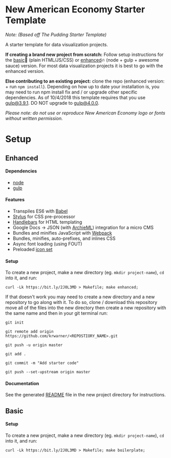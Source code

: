 # New American Economy Starter Template 
_Note: (Based off The Pudding Starter Template)_

A starter template for data visualization projects.

**If creating a brand new project from scratch:** Follow setup instructions for the [basic](#basic):bread: (plain HTML/JS/CSS) or [enhanced](#enhanced):fire: (node + gulp + awesome sauce) version. For most data visualization projects it is best to go with the enhanced version. 

**Else contributing to an existing project:** clone the repo (enhanced version: + run `npm install`). Depending on how up to date your installation is, you may need to run npm install fix and / or upgrade other specific dependencies. As of 10/4/2018 this template requires that you use gulp@3.9.1. DO NOT upgrade to gulp@4.0.0.

_Please note: do not use or reproduce New American Economy logo or fonts without written permission._

# Setup

## Enhanced

#### Dependencies

* [node](http://nodejs.org)
* [gulp](http://gulpjs.com)

#### Features

* Transpiles ES6 with [Babel](http://babeljs.io)
* [Stylus](http://stylus-lang.com/) for CSS pre-processor
* [Handlebars](http://handlebarsjs.com/) for HTML templating
* Google Docs -> JSON (with [ArchieML](http://archieml.org/)) integration for a micro CMS
* Bundles and minifies JavaScript with [Webpack](http://webpack.js.org)
* Bundles, minifies, auto-prefixes, and inlines CSS
* Async font loading (using FOUT)
* Preloaded [icon set](https://feathericons.com/)

#### Setup

To create a new project, make a new directory (eg. `mkdir project-name`), `cd` into it, and run:

```
curl -Lk https://bit.ly/2J0L3MD > Makefile; make enhanced;
```

If that doesn't work you may need to create a new directory and a new repository to go along with it. To do so, clone / download this repository move all of the files into the new directory then create a new repository with the same name and then in your git terminal run:

```
git init
```
```
git remote add origin https://github.com/krwarner/<REPOSTIORY_NAME>.git
```
```
git push -u origin master
```
```
git add .
```
```
git commit -m "Add starter code"
```
```
git push --set-upstream origin master
```


#### Documentation

See the generated [README](https://github.com/krwarner/research-blog-starter/blob/master/README.story.md#development) file in the new project directory for instructions.

## Basic

#### Setup

To create a new project, make a new directory (eg. `mkdir project-name`), `cd` into it, and run:

```
curl -Lk https://bit.ly/2J0L3MD > Makefile; make boilerplate;
```
